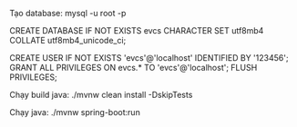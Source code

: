 Tạo database: mysql -u root -p

CREATE DATABASE IF NOT EXISTS evcs
  CHARACTER SET utf8mb4 COLLATE utf8mb4_unicode_ci;

CREATE USER IF NOT EXISTS 'evcs'@'localhost' IDENTIFIED BY '123456';
GRANT ALL PRIVILEGES ON evcs.* TO 'evcs'@'localhost';
FLUSH PRIVILEGES;

Chạy build java: ./mvnw clean install -DskipTests

Chạy java: ./mvnw spring-boot:run
